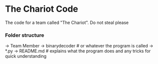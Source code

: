 # The Chariot Code

The code for a team called "The Chariot". Do not steal please


### Folder structure

-> Team Member
      -> binarydecoder # or whatever the program is called
          -> *.py
          -> README.md # explains what the program does and any tricks for quick understanding
  
